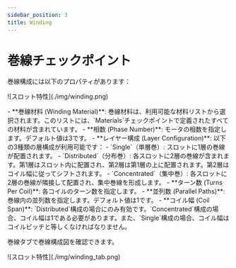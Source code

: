 ```yaml
---
sidebar_position: 3
title: Winding
---
```

# 巻線チェックポイント
巻線構成には以下のプロパティがあります：

<p>![スロット特性](./img/winding.png)</p>
- **巻線材料 (Winding Material)**: 巻線材料は、利用可能な材料リストから選択されます。このリストには、`Materials`チェックポイントで定義されたすべての材料が含まれています。
- **相数 (Phase Number)**: モータの相数を指定します。デフォルト値は3です。
- **レイヤー構成 (Layer Configuration)**: 以下の3種類の層構成が利用可能です：
    - `Single`（単層巻）: スロットに1層の巻線が配置されます。
    - `Distributed`（分布巻）: 各スロットに2層の巻線が含まれます。第1層はスロット内に配置され、第2層は第1層の上に配置されます。第2層はコイル幅に従ってシフトされます。
    - `Concentrated`（集中巻）: 各スロットに2層の巻線が隣接して配置され、集中巻線を形成します。
- **ターン数 (Turns Per Coil)**: 各コイルのターン数を指定します。
- **並列数 (Parallel Paths)**: 巻線内の並列数を指定します。デフォルト値は1です。
- **コイル幅 (Coil Span)**: `Distributed`構成の場合にのみ有効です。`Concentrated`構成の場合、コイル幅は1である必要があります。また、`Single`構成の場合、コイル幅はコイルピッチと等しくなければなりません。

巻線タブで巻線構成図を確認できます。

<p>![スロット特性](./img/winding_tab.png)</p>